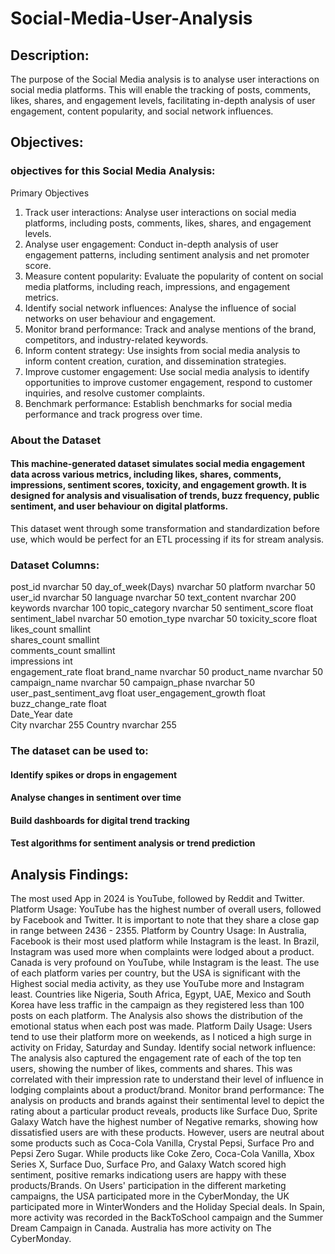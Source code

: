 # Social-Media-User-Analysis
## Description:
The purpose of the Social Media analysis is to analyse user interactions on social media platforms. This will enable the tracking of posts, comments, likes, shares, and engagement levels, facilitating in-depth analysis of user engagement, content popularity, and social network influences.
## Objectives:

### objectives for this Social Media Analysis:

Primary Objectives
1. Track user interactions: Analyse user interactions on social media platforms, including posts, comments, likes, shares, and engagement levels.
2. Analyse user engagement: Conduct in-depth analysis of user engagement patterns, including sentiment analysis and net promoter score.
3. Measure content popularity: Evaluate the popularity of content on social media platforms, including reach, impressions, and engagement metrics.
4. Identify social network influences: Analyse the influence of social networks on user behaviour and engagement.
6. Monitor brand performance: Track and analyse mentions of the brand, competitors, and industry-related keywords.
7. Inform content strategy: Use insights from social media analysis to inform content creation, curation, and dissemination strategies.
8. Improve customer engagement: Use social media analysis to identify opportunities to improve customer engagement, respond to customer inquiries, and resolve customer complaints.
9. Benchmark performance: Establish benchmarks for social media performance and track progress over time.

### About the Dataset

#### This machine-generated dataset simulates social media engagement data across various metrics, including likes, shares, comments, impressions, sentiment scores, toxicity, and engagement growth. It is designed for analysis and visualisation of trends, buzz frequency, public sentiment, and user behaviour on digital platforms.
This dataset went through some transformation and standardization before use, which would be perfect for an ETL processing if its for stream analysis.

### Dataset Columns:

post_id	                      nvarchar	50
day_of_week(Days)	            nvarchar	50
platform	                    nvarchar	50
user_id	                      nvarchar	50
language	                    nvarchar	50
text_content	                nvarchar	200
keywords	                    nvarchar	100
topic_category	              nvarchar	50
sentiment_score	              float	
sentiment_label	              nvarchar	50
emotion_type	                nvarchar	50
toxicity_score	              float	
likes_count	                  smallint	
shares_count	                smallint	
comments_count	              smallint	
impressions	                  int	        
engagement_rate	              float	
brand_name	                  nvarchar	50
product_name	                nvarchar	50
campaign_name	                nvarchar	50
campaign_phase	              nvarchar	50
user_past_sentiment_avg	      float	
user_engagement_growth	      float	
buzz_change_rate	            float	
Date_Year	                    date	        
City	                        nvarchar	255
Country	                      nvarchar	255


### The dataset can be used to:

#### Identify spikes or drops in engagement

#### Analyse changes in sentiment over time

#### Build dashboards for digital trend tracking

#### Test algorithms for sentiment analysis or trend prediction

##  Analysis Findings:
The most used App in 2024 is YouTube, followed by Reddit and Twitter.
Platform Usage: YouTube has the highest number of overall users, followed by Facebook and Twitter. It is important to note that they share a close gap in range between 2436 - 2355. 
Platform by Country Usage: In Australia, Facebook is their most used platform while Instagram is the least. In Brazil, Instagram was used more when complaints were lodged about a product. Canada is very profound on YouTube, while Instagram is the least. The use of each platform varies per country, but the USA is significant with the Highest social media activity, as they use YouTube more and Instagram least. Countries like Nigeria, South Africa, Egypt, UAE, Mexico and South Korea have less traffic in the campaign as they registered less than 100 posts on each platform. 
The Analysis also shows the distribution of the emotional status when each post was made. 
Platform Daily Usage: Users tend to use their platform more on weekends, as I noticed a high surge in activity on Friday, Saturday and Sunday. 
Identify social network influence: The analysis also captured the engagement rate of each of the top ten users, showing the number of likes, comments and shares. This was correlated with their impression rate to understand their level of influence in lodging complaints about a product/brand. 
Monitor brand performance: The analysis on products and brands against their sentimental level to depict the rating about a particular product reveals, products like Surface Duo, Sprite  Galaxy Watch have the highest number of Negative remarks, showing how dissatisfied users are with these products. However, users are neutral about some products such as Coca-Cola Vanilla, Crystal Pepsi, Surface Pro and Pepsi Zero Sugar. While products like Coke Zero, Coca-Cola Vanilla, Xbox Series X, Surface Duo, Surface Pro, and Galaxy Watch scored high sentiment, positive remarks indicationg users are happy with these products/Brands. 
On Users' participation in the different marketing campaigns, the USA participated more in the CyberMonday, the UK participated more in WinterWonders and the Holiday Special deals. In Spain, more activity was recorded in the BackToSchool campaign and the Summer Dream Campaign in Canada. Australia has more activity on The CyberMonday.

